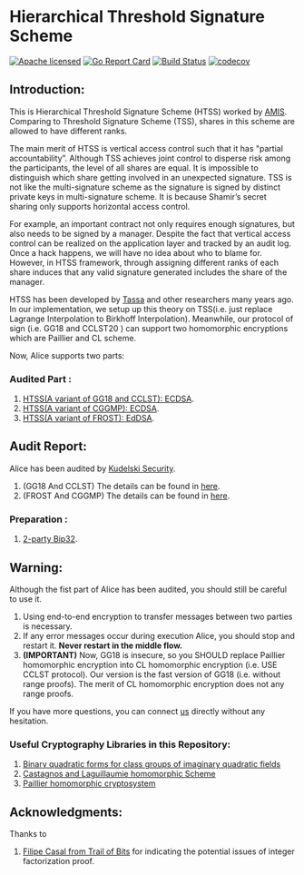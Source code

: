 
# Hierarchical Threshold Signature Scheme
[![Apache licensed][1]][2] [![Go Report Card][3]][4] [![Build Status][5]][6] [![codecov][7]][8]

[1]: https://img.shields.io/badge/License-Apache%202.0-blue.svg
[2]: LICENSE
[3]: https://goreportcard.com/badge/github.com/getamis/alice
[4]: https://goreportcard.com/report/github.com/getamis/alice
[5]: https://travis-ci.com/getamis/alice.svg?branch=master
[6]: https://travis-ci.com/getamis/alice
[7]: https://codecov.io/gh/getamis/alice/branch/master/graph/badge.svg
[8]: https://codecov.io/gh/getamis/alice

## Introduction:

This is Hierarchical Threshold Signature Scheme (HTSS) worked by [AMIS](https://www.am.is). Comparing to Threshold Signature Scheme (TSS), shares in this scheme are allowed to have different ranks.

The main merit of HTSS is vertical access control such that it has "partial accountability”. Although TSS achieves joint control to disperse risk among the participants, the level of all shares are equal. It is impossible to distinguish which share getting involved in an unexpected signature. TSS is not like the multi-signature scheme as the signature is signed by distinct private keys in multi-signature scheme. It is because Shamir’s secret sharing only supports horizontal access control.

For example, an important contract not only requires enough signatures, but also needs to be signed by a manager. Despite the fact that vertical access control can be realized on the application layer and tracked by an audit log. Once a hack happens, we will have no idea about who to blame for. However, in HTSS framework, through assigning different ranks of each share induces that any valid signature generated includes the share of the manager.

HTSS  has been developed by [Tassa](https://www.openu.ac.il/lists/mediaserver_documents/personalsites/tamirtassa/hss_conf.pdf) and other researchers many years ago. In our implementation, we setup up this theory on TSS(i.e. just replace Lagrange Interpolation to Birkhoff Interpolation).  Meanwhile, our protocol of sign (i.e. GG18 and CCLST20 ) can support two homomorphic encryptions which are Paillier and CL scheme. 

Now, Alice supports two parts:
### Audited Part :

1. [HTSS(A variant of GG18 and CCLST): ECDSA](./crypto/tss/ecdsa/gg18/README.md).
2. [HTSS(A variant of CGGMP): ECDSA](./crypto/tss/ecdsa/cggmp/README.md).
3. [HTSS(A variant of FROST): EdDSA](./crypto/tss/eddsa/frost/README.md).


## Audit Report:
 Alice has been audited by [Kudelski Security](https://www.kudelskisecurity.com). 
1. (GG18 And CCLST) The details can be found in [here](./REPORT_2020-05-19.pdf).
2. (FROST And CGGMP) The details can be found in [here](./REPORT_2022.pdf).




### Preparation : 
1. [2-party Bip32](./crypto/bip32/README.md).



## Warning:
Although the fist part of Alice has been audited, you should still be careful to use it. 
1. Using end-to-end encryption to transfer messages between two parties is necessary. 
2. If any error messages occur during execution Alice, you should stop and restart it. **Never restart in the middle flow.**
3. **(IMPORTANT)** Now, GG18 is insecure, so you SHOULD replace Paillier homomorphic encryption into CL homomorphic encryption (i.e. USE CCLST protocol). Our version is the fast version of GG18 (i.e. without range proofs). The merit of CL homomorphic encryption does not any range proofs.


If you have more questions, you can connect [us](https://www.am.is/) directly without any hesitation.

<h3 id="usefulLibrary">Useful Cryptography Libraries in this Repository:</h3>

1. [Binary quadratic forms for class groups of imaginary quadratic fields](https://github.com/getamis/alice/tree/master/crypto/binaryquadraticform)
2. [Castagnos and Laguillaumie homomorphic Scheme](https://github.com/getamis/alice/tree/master/crypto/homo/cl)
3. [Paillier homomorphic cryptosystem](https://github.com/getamis/alice/tree/master/crypto/homo/paillier)


## Acknowledgments:
Thanks to 
1. [Filipe Casal from Trail of Bits](https://www.trailofbits.com) for indicating the potential issues of integer factorization proof.